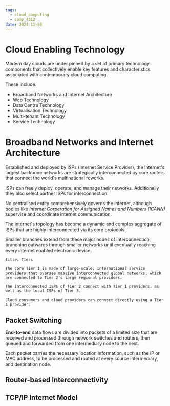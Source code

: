 ```yaml
---
tags:
  - cloud_computing
  - comp_4312
date: 2024-11-08
---
```

# Cloud Enabling Technology

Modern day clouds are under pinned by a set of primary technology components that collectively enable key features and characteristics associated with contemporary cloud computing.

These include:
- Broadband Networks and Internet Architecture
- Web Technology
- Data Centre Technology
- Virtualisation Technology
- Multi-tenant Technology
- Service Technology

# Broadband Networks and Internet Architecture

Established and deployed by ISPs (Internet Service Provider), the Internet's largest backbone networks are strategically interconnected by core routers that connect the world's multinational reworks.

ISPs can freely deploy, operate, and manage their networks. Additionally they also select partner ISPs for interconnection.

No centralised entity comprehensively governs the internet, although bodies like *Internet Corperation for Assigned Names and Numbers (ICANN)* supervise and coordinate internet communication.

The internet's topology has become a dynamic and complex aggregate of ISPs that are highly interconnected via its core protocols.

Smaller branches extend from these major nodes of interconnection, branching outwards through smaller networks until eventually reaching every internet enabled electronic device.

```ad-info
title: Tiers
 
The core Tier 1 is made of large-scale, international service providers that oversee massive interconnected global networks, which are connected to Tier 2's large regional providers.

The interconnected ISPs of Tier 2 connect with Tier 1 providers, as well as the local ISPs of Tier 3.

Cloud consumers and cloud providers can connect directly using a Tier 1 provider.
```

## Packet Switching

**End-to-end** data flows are divided into packets of a limited size that are received and processed through network switches and routers, then queued and forwarded from one intermediary node to the next.

Each packet carries the necessary location information, such as the IP or MAC address, to be processed and routed at every source intermediary, and destination node.

## Router-based Interconnectivity

## TCP/IP Internet Model